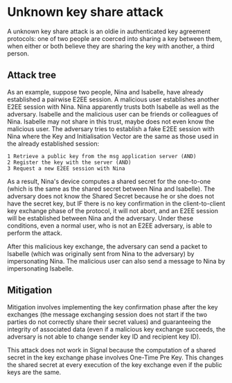 # Unknown key share attack

A unknown key share attack is an oldie in authenticated key agreement protocols: one of two people are coerced into sharing a key between them, when either or both believe they are sharing the key with another, a third person.

## Attack tree

As an example, suppose two people, Nina and Isabelle, have already established a pairwise E2EE session. A malicious user establishes another E2EE session with Nina. Nina apparently trusts both Isabelle as well as the adversary. Isabelle and the malicious user can be friends or colleagues of Nina. Isabelle may not share in this trust, maybe does not even know the malicious user. The adversary tries to establish a fake E2EE session with Nina where the Key and Initialisation Vector are the same as those used in the already established session:

```
1 Retrieve a public key from the msg application server (AND)
2 Register the key with the server (AND)
3 Request a new E2EE session with Nina 
```

As a result, Nina's device computes a shared secret for the one-to-one (which is the same as the shared secret between Nina and Isabelle). The adversary does not know the Shared Secret because he or she does not have the secret key, but IF there is no key confirmation in the client-to-client key exchange phase of the protocol, it will not abort, and an E2EE session will be established between Nina and the adversary. Under these conditions, even a normal user, who is not an E2EE adversary, is able to perform the attack.

After this malicious key exchange, the adversary can send a packet to Isabelle (which was originally sent from Nina to the adversary) by impersonating Nina. The malicious user can also send a message to Nina by impersonating Isabelle.

## Mitigation

Mitigation involves implementing the key confirmation phase after the key exchanges (the message exchanging session does not start if the two parties do not correctly share their secret values) and guaranteeing the integrity of associated data (even if a malicious key exchange succeeds, the adversary is not able to change sender key ID and recipient key ID).

This attack does not work in Signal because the computation of a shared secret in the key exchange phase involves One-Time Pre Key. This changes the shared secret at every execution of the key exchange even if the public keys are the same.

